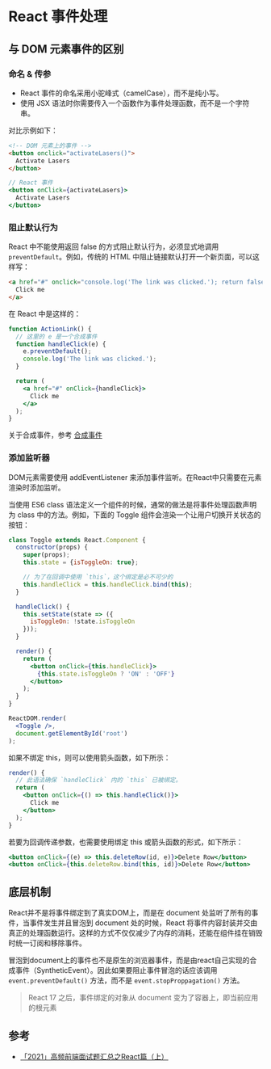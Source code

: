 # React 事件处理
## 与 DOM 元素事件的区别
### 命名 & 传参
- React 事件的命名采用小驼峰式（camelCase），而不是纯小写。
- 使用 JSX 语法时你需要传入一个函数作为事件处理函数，而不是一个字符串。

对比示例如下：
```html
<!-- DOM 元素上的事件 -->
<button onclick="activateLasers()">
  Activate Lasers
</button>
```

```jsx
// React 事件
<button onClick={activateLasers}>
  Activate Lasers
</button>
```

### 阻止默认行为
React 中不能使用返回 false 的方式阻止默认行为，必须显式地调用 `preventDefault`。例如，传统的 HTML 中阻止链接默认打开一个新页面，可以这样写：
```html
<a href="#" onclick="console.log('The link was clicked.'); return false">
  Click me
</a>
```

在 React 中是这样的：
```jsx
function ActionLink() {
  // 这里的 e 是一个合成事件
  function handleClick(e) {
    e.preventDefault();
    console.log('The link was clicked.');
  }

  return (
    <a href="#" onClick={handleClick}>
      Click me
    </a>
  );
}
```

关于合成事件，参考 [合成事件](./Synthentic_Event.md)

### 添加监听器
DOM元素需要使用 addEventListener 来添加事件监听。在React中只需要在元素渲染时添加监听。

当使用 ES6 class 语法定义一个组件的时候，通常的做法是将事件处理函数声明为 class 中的方法。例如，下面的 Toggle 组件会渲染一个让用户切换开关状态的按钮：

```jsx
class Toggle extends React.Component {
  constructor(props) {
    super(props);
    this.state = {isToggleOn: true};

    // 为了在回调中使用 `this`，这个绑定是必不可少的
    this.handleClick = this.handleClick.bind(this);
  }

  handleClick() {
    this.setState(state => ({
      isToggleOn: !state.isToggleOn
    }));
  }

  render() {
    return (
      <button onClick={this.handleClick}>
        {this.state.isToggleOn ? 'ON' : 'OFF'}
      </button>
    );
  }
}

ReactDOM.render(
  <Toggle />,
  document.getElementById('root')
);
```

如果不绑定 this，则可以使用箭头函数，如下所示：
```jsx
render() {
  // 此语法确保 `handleClick` 内的 `this` 已被绑定。
  return (
    <button onClick={() => this.handleClick()}>
      Click me
    </button>
  );
}
```

若要为回调传递参数，也需要使用绑定 this 或箭头函数的形式，如下所示：
```jsx
<button onClick={(e) => this.deleteRow(id, e)}>Delete Row</button>
<button onClick={this.deleteRow.bind(this, id)}>Delete Row</button>
```

## 底层机制
React并不是将事件绑定到了真实DOM上，而是在 document 处监听了所有的事件，当事件发生并且冒泡到 document 处的时候，React 将事件内容封装并交由真正的处理函数运行。这样的方式不仅仅减少了内存的消耗，还能在组件挂在销毁时统一订阅和移除事件。

冒泡到document上的事件也不是原生的浏览器事件，而是由react自己实现的合成事件（SyntheticEvent）。因此如果要阻止事件冒泡的话应该调用 `event.preventDefault()` 方法，而不是 `event.stopProppagation()` 方法。

> React 17 之后，事件绑定的对象从 document 变为了容器上，即当前应用的根元素


## 参考
- [「2021」高频前端面试题汇总之React篇（上）](https://juejin.cn/post/6941546135827775525)
